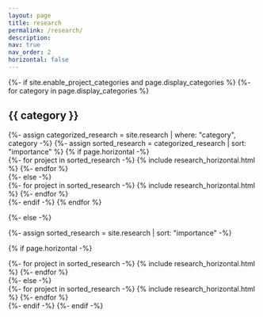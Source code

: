 ```yaml
---
layout: page
title: research
permalink: /research/
description: 
nav: true
nav_order: 2
horizontal: false
---
```


<div class="research">
{%- if site.enable_project_categories and page.display_categories %}
  <!-- Display categorized research -->
  {%- for category in page.display_categories %}
  <h2 class="category">{{ category }}</h2>
  {%- assign categorized_research = site.research | where: "category", category -%}
  {%- assign sorted_research = categorized_research | sort: "importance" %}
  <!-- Generate cards for each project -->
  {% if page.horizontal -%}
  <div class="container">
    <div class="row row-cols-2">
    {%- for project in sorted_research -%}
      {% include research_horizontal.html %}
    {%- endfor %}
    </div>
  </div>
  {%- else -%}
  <!-- <div class="grid"> -->
  <div class="row row-cols-1">
    {%- for project in sorted_research -%}
      {% include research_horizontal.html %}
      <!-- { include research.html } -->
    {%- endfor %}
  </div>
  {%- endif -%}
  {% endfor %}

{%- else -%}
<!-- Display research without categories -->
  {%- assign sorted_research = site.research | sort: "importance" -%}
  <!-- Generate cards for each project -->
  {% if page.horizontal -%}
  <div class="container">
    <div class="row row-cols-2">
    {%- for project in sorted_research -%}
      {% include research_horizontal.html %}
    {%- endfor %}
    </div>
  </div>
  {%- else -%}
  <!-- <div class="grid"> -->
  <div class="row row-cols-1">
    {%- for project in sorted_research -%}
      {% include research_horizontal.html %}
      <!-- { include research.html } -->
    {%- endfor %}
  </div>
  {%- endif -%}
{%- endif -%}
</div>

